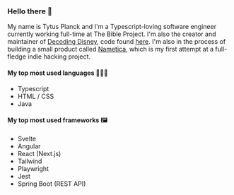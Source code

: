 ### Hello there 👋

My name is Tytus Planck and I'm a Typescript-loving software engineer currently working full-time at The Bible Project. I'm also the creator and maintainer of [Decoding Disney](https://decodingdisney.com), code found [here](https://github.com/tytusplanck/decoding-disney-next). I'm also in the process of building a small product called  [Nametica](https://nametica.com), which is my first attempt at a full-fledge indie hacking project.

#### My top most used languages 👨🏻‍💻

- Typescript
- HTML / CSS
- Java

#### My top most used frameworks 🖼️

- Svelte
- Angular
- React (Next.js)
- Tailwind
- Playwright
- Jest
- Spring Boot (REST API)
